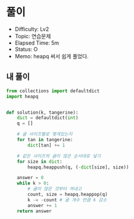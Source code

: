 # 풀이
- Difficulty:  Lv2
- Topic:  연습문제
- Elapsed Time:  5m
- Status:  O 
- Memo: heapq 써서 쉽게 풀었다.

## 내 풀이
```py
from collections import defaultdict
import heapq


def solution(k, tangerine):
    dict = defaultdict(int)
    q = []

    # 귤 사이즈별로 몇개있는지
    for tan in tangerine:
        dict[tan] += 1

    # 같은 사이즈의 귤이 많은 순서대로 넣기
    for size in dict:
        heapq.heappush(q, (-dict[size], size))

    answer = 0
    while k > 0:
        # 귤이 많은 것부터 꺼내고
        count, size = heapq.heappop(q)
        k -= -count # 귤 개수 만큼 k 감소
        answer += 1
    return answer
```
